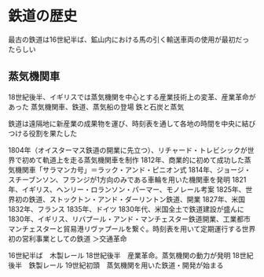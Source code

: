 鉄道の歴史
===

最古の鉄道は16世紀半ば、鉱山内における馬の引く輸送車両の使用が最初だったらしい

## 蒸気機関車

18世紀後半、イギリスでは蒸気機関を中心とする産業技術上の変革、産業革命があった
蒸気機関車、鉄道、蒸気船の登場
鉄と石炭と蒸気

鉄道は遠隔地に新産業の成果物を運び、時刻表を通して各地の時間を中央に結びつける役割を果たした

1804年（オイスターマス鉄道の開業に先立つ）、リチャード・トレビシックが世界で初めて軌道上を走る蒸気機関車を制作
1812年、商業的に初めて成功した蒸気機関車「サラマンカ号」＝ラック・アンド・ピニオン式
1814年、ジョージ・スチーブンソン、フランジが1方向のみである車輪を用いた機関車を発明
1821年、イギリス、ヘンリー・ロランソン・パーマー、モノレール考案
1825年、世界初の鉄道、ストックトン・アンド・ダーリントン鉄道、開業
1827年、米国
1832年、フランス
1835年、ドイツ
1830年代、米国全土で鉄道建設が盛んに
1830年、イギリス、リバプール・アンド・マンチェスター鉄道開業、工業都市マンチェスターと貿易港リヴァプールを繋ぐ。時刻表を用いて定期運行する世界初の営利事業としての鉄道
＞交通革命

16世紀半ば　木製レール
18世紀後半　産業革命。蒸気機関の動力が発明
18世紀後半　鉄製レール
19世紀初頭　蒸気機関を用いた鉄道・開発が始まる

